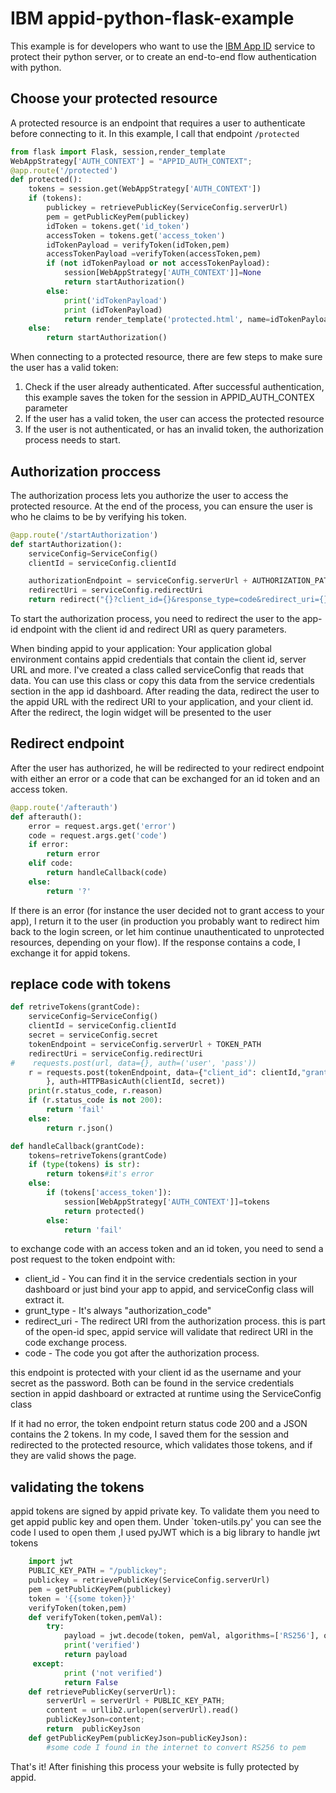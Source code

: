 # IBM appid-python-flask-example
This example is for developers who want to use the [IBM App ID](https://console.ng.bluemix.net/docs/services/appid/index.html) service to protect their python server, or to create an end-to-end flow authentication with python.


## Choose your protected resource
A protected resource is an endpoint that requires a user to authenticate before connecting to it. In this example, I call that endpoint `/protected`
```python
from flask import Flask, session,render_template
WebAppStrategy['AUTH_CONTEXT'] = "APPID_AUTH_CONTEXT";
@app.route('/protected')
def protected():
    tokens = session.get(WebAppStrategy['AUTH_CONTEXT'])
    if (tokens):
        publickey = retrievePublicKey(ServiceConfig.serverUrl)
        pem = getPublicKeyPem(publickey)
        idToken = tokens.get('id_token')
        accessToken = tokens.get('access_token')
        idTokenPayload = verifyToken(idToken,pem)
        accessTokenPayload =verifyToken(accessToken,pem)
        if (not idTokenPayload or not accessTokenPayload):
            session[WebAppStrategy['AUTH_CONTEXT']]=None
            return startAuthorization()
        else:
            print('idTokenPayload')
            print (idTokenPayload)
            return render_template('protected.html', name=idTokenPayload.get('name'),picture=idTokenPayload.get('picture'))
    else:
        return startAuthorization()
```
When connecting to a protected resource, there are few steps to make sure the user has a valid token:
 1. Check if the user already authenticated. After successful authentication, this example saves the token for the session in APPID_AUTH_CONTEX parameter
 2. If the user has a valid token, the user can access the protected resource
 3. If the user is not authenticated, or has an invalid token, the authorization process needs to start.


## Authorization proccess
The authorization process lets you authorize the user to access the protected resource. At the end of the process, you can ensure the user is who he claims to be by verifying his token.

```python
@app.route('/startAuthorization')
def startAuthorization():
    serviceConfig=ServiceConfig()
    clientId = serviceConfig.clientId

    authorizationEndpoint = serviceConfig.serverUrl + AUTHORIZATION_PATH
    redirectUri = serviceConfig.redirectUri
    return redirect("{}?client_id={}&response_type=code&redirect_uri={}&scope=appid_default".format(authorizationEndpoint,clientId,redirectUri))

```
To start the authorization process, you need to redirect the user to the app-id endpoint with the client id and redirect URI as query parameters.

When binding appid to your application:
Your application global environment contains appid credentials that contain the client id, server URL and more.
I've created a class called serviceConfig that reads that data. You can use this class or copy this data from the service credentials section in the app id dashboard.
After reading the data, redirect the user to the appid URL with the redirect URI to your application, and your client id. After the redirect, the login widget will be presented to the user

## Redirect endpoint
After the user has authorized, he will be redirected to your redirect endpoint with either an error or a code that can be exchanged for an id token and an access token.
```python
@app.route('/afterauth')
def afterauth():
    error = request.args.get('error')
    code = request.args.get('code')
    if error:
        return error
    elif code:
        return handleCallback(code)
    else:
        return '?'
```
If there is an error (for instance the user decided not to grant access to your app),
I return it to the user (in production you probably want to redirect him back to the login screen, or let him continue unauthenticated to unprotected resources, depending on your flow).
If the response contains a code, I exchange it for appid tokens.

## replace code with tokens

```python
def retriveTokens(grantCode):
    serviceConfig=ServiceConfig()
    clientId = serviceConfig.clientId
    secret = serviceConfig.secret
    tokenEndpoint = serviceConfig.serverUrl + TOKEN_PATH
    redirectUri = serviceConfig.redirectUri
#    requests.post(url, data={}, auth=('user', 'pass'))
    r = requests.post(tokenEndpoint, data={"client_id": clientId,"grant_type": "authorization_code","redirect_uri": redirectUri,"code": grantCode
		}, auth=HTTPBasicAuth(clientId, secret))
    print(r.status_code, r.reason)
    if (r.status_code is not 200):
        return 'fail'
    else:
        return r.json()

def handleCallback(grantCode):
    tokens=retriveTokens(grantCode)
    if (type(tokens) is str):
        return tokens#it's error
    else:
        if (tokens['access_token']):
            session[WebAppStrategy['AUTH_CONTEXT']]=tokens
            return protected()
        else:
            return 'fail'

```
to exchange code with an access token and an id token, you need to send a post request to the token endpoint with:
* client_id - You can find it in the service credentials section in your dashboard or just bind your app to appid, and serviceConfig class will extract it.
* grunt_type - It's always "authorization_code"
* redirect_uri - The redirect URI from the authorization process. this is part of the open-id spec, appid service will validate that redirect URI in the code exchange process.
* code - The code you got after the authorization process.

this endpoint is protected with your client id as the username and your secret as the password.
Both can be found in the service credentials section in appid dashboard or extracted at runtime using the ServiceConfig class

If it had no error, the token endpoint return status code 200 and a JSON contains the 2 tokens.
In my code, I saved them for the session and redirected to the protected resource, which validates those tokens, and if they are valid shows the page.

## validating the tokens
appid tokens are signed by appid private key. To validate them you need to get appid public key and open them. Under `token-utils.py' you can see the code I used to open them ,I used pyJWT which is a big library to handle jwt tokens

```python
    import jwt
    PUBLIC_KEY_PATH = "/publickey";
    publickey = retrievePublicKey(ServiceConfig.serverUrl)
    pem = getPublicKeyPem(publickey)
    token = '{{some token}}'
    verifyToken(token,pem)
    def verifyToken(token,pemVal):
        try:
            payload = jwt.decode(token, pemVal, algorithms=['RS256'], options={'verify_aud':False})
            print('verified')
            return payload
     except:
            print ('not verified')
            return False
    def retrievePublicKey(serverUrl):
        serverUrl = serverUrl + PUBLIC_KEY_PATH;
        content = urllib2.urlopen(serverUrl).read()
        publicKeyJson=content;
        return  publicKeyJson
    def getPublicKeyPem(publicKeyJson=publicKeyJson):
        #some code I found in the internet to convert RS256 to pem
```

That's it! After finishing this process your website is fully protected by appid.
